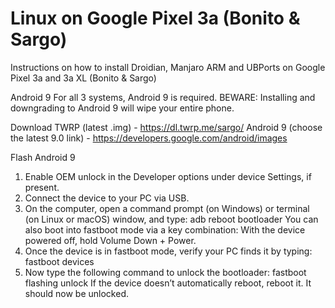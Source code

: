 # Linux on Google Pixel 3a (Bonito &amp; Sargo) 
Instructions on how to install Droidian, Manjaro ARM and UBPorts on Google Pixel 3a and 3a XL (Bonito & Sargo)

Android 9
For all 3 systems, Android 9 is required. 
BEWARE: Installing and downgrading to Android 9 will wipe your entire phone.

Download
TWRP (latest .img) - https://dl.twrp.me/sargo/
Android 9 (choose the latest 9.0 link) - https://developers.google.com/android/images

Flash Android 9
1. Enable OEM unlock in the Developer options under device Settings, if present.
2. Connect the device to your PC via USB.
3. On the computer, open a command prompt (on Windows) or terminal (on Linux or macOS) window, and type:
adb reboot bootloader
  You can also boot into fastboot mode via a key combination:
  With the device powered off, hold Volume Down + Power.
4. Once the device is in fastboot mode, verify your PC finds it by typing:
fastboot devices
5. Now type the following command to unlock the bootloader:
fastboot flashing unlock
  If the device doesn’t automatically reboot, reboot it. It should now be unlocked.

